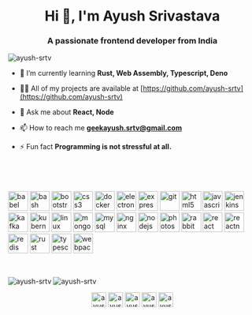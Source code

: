 <h1 align="center">Hi 👋, I'm Ayush Srivastava</h1>
<h3 align="center">A passionate frontend developer from India</h3>

<p align="left"> <img src="https://komarev.com/ghpvc/?username=ayush-srtv" alt="ayush-srtv" /> </p>

- 🌱 I’m currently learning **Rust, Web Assembly, Typescript, Deno**

- 👨‍💻 All of my projects are available at [https://github.com/ayush-srtv](https://github.com/ayush-srtv)

- 💬 Ask me about **React, Node**

- 📫 How to reach me **geekayush.srtv@gmail.com**

- ⚡ Fun fact **Programming is not stressful at all.**

<p>&nbsp;</p>
<p>&nbsp;</p>

<p align="left"><img src="https://www.vectorlogo.zone/logos/babeljs/babeljs-icon.svg" alt="babel" width="40" height="40"/> <img src="https://www.vectorlogo.zone/logos/gnu_bash/gnu_bash-icon.svg" alt="bash" width="40" height="40"/> <img src="https://devicons.github.io/devicon/devicon.git/icons/bootstrap/bootstrap-plain.svg" alt="bootstrap" width="40" height="40"/> <img src="https://devicons.github.io/devicon/devicon.git/icons/css3/css3-original-wordmark.svg" alt="css3" width="40" height="40"/> <img src="https://devicons.github.io/devicon/devicon.git/icons/docker/docker-original-wordmark.svg" alt="docker" width="40" height="40"/> <img src="https://devicons.github.io/devicon/devicon.git/icons/electron/electron-original.svg" alt="electron" width="40" height="40"/> <img src="https://devicons.github.io/devicon/devicon.git/icons/express/express-original-wordmark.svg" alt="express" width="40" height="40"/> <img src="https://www.vectorlogo.zone/logos/git-scm/git-scm-icon.svg" alt="git" width="40" height="40"/> <img src="https://devicons.github.io/devicon/devicon.git/icons/html5/html5-original-wordmark.svg" alt="html5" width="40" height="40"/> <img src="https://devicons.github.io/devicon/devicon.git/icons/javascript/javascript-original.svg" alt="javascript" width="40" height="40"/> <img src="https://www.vectorlogo.zone/logos/jenkins/jenkins-icon.svg" alt="jenkins" width="40" height="40"/> <img src="https://www.vectorlogo.zone/logos/apache_kafka/apache_kafka-icon.svg" alt="kafka" width="40" height="40"/> <img src="https://www.vectorlogo.zone/logos/kubernetes/kubernetes-icon.svg" alt="kubernetes" width="40" height="40"/> <img src="https://devicons.github.io/devicon/devicon.git/icons/linux/linux-original.svg" alt="linux" width="40" height="40"/> <img src="https://devicons.github.io/devicon/devicon.git/icons/mongodb/mongodb-original-wordmark.svg" alt="mongodb" width="40" height="40"/> <img src="https://devicons.github.io/devicon/devicon.git/icons/mysql/mysql-original-wordmark.svg" alt="mysql" width="40" height="40"/> <img src="https://devicons.github.io/devicon/devicon.git/icons/nginx/nginx-original.svg" alt="nginx" width="40" height="40"/> <img src="https://devicons.github.io/devicon/devicon.git/icons/nodejs/nodejs-original-wordmark.svg" alt="nodejs" width="40" height="40"/> <img src="https://devicons.github.io/devicon/devicon.git/icons/photoshop/photoshop-plain.svg" alt="photoshop" width="40" height="40"/> <img src="https://www.vectorlogo.zone/logos/rabbitmq/rabbitmq-icon.svg" alt="rabbitMQ" width="40" height="40"/> <img src="https://devicons.github.io/devicon/devicon.git/icons/react/react-original-wordmark.svg" alt="react" width="40" height="40"/> <img src="https://reactnative.dev/img/header_logo.svg" alt="reactnative" width="40" height="40"/> <img src="https://devicons.github.io/devicon/devicon.git/icons/redis/redis-original-wordmark.svg" alt="redis" width="40" height="40"/> <img src="https://devicons.github.io/devicon/devicon.git/icons/rust/rust-plain.svg" alt="rust" width="40" height="40"/> <img src="https://devicons.github.io/devicon/devicon.git/icons/typescript/typescript-original.svg" alt="typescript" width="40" height="40"/> <img src="https://devicons.github.io/devicon/devicon.git/icons/webpack/webpack-original.svg" alt="webpack" width="40" height="40"/></p>
<p>&nbsp;</p>
<img src="https://github-readme-stats.vercel.app/api/top-langs/?username=ayush-srtv&layout=compact&hide=html" alt="ayush-srtv" />
<img src="https://github-readme-stats.vercel.app/api?username=ayush-srtv&show_icons=true" alt="ayush-srtv" />
<p align="center">
<a href="https://dev.to/ayushsrtv" target="blank"><img align="center" src="https://cdn.jsdelivr.net/npm/simple-icons@3.0.1/icons/dev-dot-to.svg" alt="ayushsrtv" height="30" width="30" /></a>
<a href="https://twitter.com/ayushsrtv" target="blank"><img align="center" src="https://cdn.jsdelivr.net/npm/simple-icons@3.0.1/icons/twitter.svg" alt="ayushsrtv" height="30" width="30" /></a>
<a href="https://linkedin.com/in/ayushsrtv" target="blank"><img align="center" src="https://cdn.jsdelivr.net/npm/simple-icons@3.0.1/icons/linkedin.svg" alt="ayushsrtv" height="30" width="30" /></a>
<a href="https://codesandbox.com/ayush-srtv" target="blank"><img align="center" src="https://cdn.jsdelivr.net/npm/simple-icons@3.0.1/icons/codesandbox.svg" alt="ayush-srtv" height="30" width="30" /></a>
<a href="https://fb.com/ayush.srtv" target="blank"><img align="center" src="https://cdn.jsdelivr.net/npm/simple-icons@3.0.1/icons/facebook.svg" alt="ayush.srtv" height="30" width="30" /></a>
</p>
